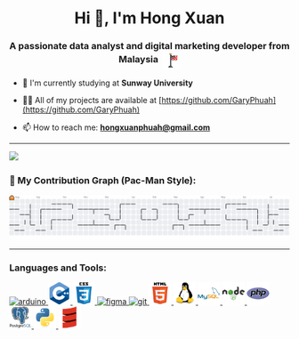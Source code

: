 <h1 align="center">Hi 👋, I'm Hong Xuan</h1>
<h3 align="center">
  A passionate data analyst and digital marketing developer from Malaysia
  <img src="https://raw.githubusercontent.com/GaryPhuah/GaryPhuah/main/MalaysiaPixelFlag.png"
       alt="Malaysia Flag"
       height="32"
       style="image-rendering: pixelated; vertical-align: middle; margin-left: 4px;" />
</h3>


- 🏫 I'm currently studying at **Sunway University**

- 👨‍💻 All of my projects are available at [https://github.com/GaryPhuah](https://github.com/GaryPhuah)

- 📫 How to reach me: **hongxuanphuah@gmail.com**
---


[![](https://pixel-profile.vercel.app/api/github-stats?username=GaryPhuah&theme=road_trip&pixelate_avatar=false)](https://github.com/GaryPhuah)


<h3 align="left">👾 My Contribution Graph (Pac-Man Style):</h3>

<picture>
  <source media="(prefers-color-scheme: dark)" srcset="https://raw.githubusercontent.com/GaryPhuah/GaryPhuah/output/pacman-contribution-graph-dark.svg">
  <source media="(prefers-color-scheme: light)" srcset="https://raw.githubusercontent.com/GaryPhuah/GaryPhuah/output/pacman-contribution-graph.svg">
  <img alt="Pac-Man contribution graph" src="https://raw.githubusercontent.com/GaryPhuah/GaryPhuah/output/pacman-contribution-graph.svg">
</picture>

---

<h3 align="left">Languages and Tools:</h3>
<p align="left"> <a href="https://www.arduino.cc/" target="_blank" rel="noreferrer"> <img src="https://cdn.worldvectorlogo.com/logos/arduino-1.svg" alt="arduino" width="40" height="40"/> </a> <a href="https://www.w3schools.com/cpp/" target="_blank" rel="noreferrer"> <img src="https://raw.githubusercontent.com/devicons/devicon/master/icons/cplusplus/cplusplus-original.svg" alt="cplusplus" width="40" height="40"/> </a> <a href="https://www.w3schools.com/css/" target="_blank" rel="noreferrer"> <img src="https://raw.githubusercontent.com/devicons/devicon/master/icons/css3/css3-original-wordmark.svg" alt="css3" width="40" height="40"/> </a> <a href="https://www.figma.com/" target="_blank" rel="noreferrer"> <img src="https://www.vectorlogo.zone/logos/figma/figma-icon.svg" alt="figma" width="40" height="40"/> </a> <a href="https://git-scm.com/" target="_blank" rel="noreferrer"> <img src="https://www.vectorlogo.zone/logos/git-scm/git-scm-icon.svg" alt="git" width="40" height="40"/> </a> <a href="https://www.w3.org/html/" target="_blank" rel="noreferrer"> <img src="https://raw.githubusercontent.com/devicons/devicon/master/icons/html5/html5-original-wordmark.svg" alt="html5" width="40" height="40"/> </a> <a href="https://www.linux.org/" target="_blank" rel="noreferrer"> <img src="https://raw.githubusercontent.com/devicons/devicon/master/icons/linux/linux-original.svg" alt="linux" width="40" height="40"/> </a> <a href="https://www.mysql.com/" target="_blank" rel="noreferrer"> <img src="https://raw.githubusercontent.com/devicons/devicon/master/icons/mysql/mysql-original-wordmark.svg" alt="mysql" width="40" height="40"/> </a> <a href="https://nodejs.org" target="_blank" rel="noreferrer"> <img src="https://raw.githubusercontent.com/devicons/devicon/master/icons/nodejs/nodejs-original-wordmark.svg" alt="nodejs" width="40" height="40"/> </a> <a href="https://www.php.net" target="_blank" rel="noreferrer"> <img src="https://raw.githubusercontent.com/devicons/devicon/master/icons/php/php-original.svg" alt="php" width="40" height="40"/> </a> <a href="https://www.postgresql.org" target="_blank" rel="noreferrer"> <img src="https://raw.githubusercontent.com/devicons/devicon/master/icons/postgresql/postgresql-original-wordmark.svg" alt="postgresql" width="40" height="40"/> </a> <a href="https://www.python.org" target="_blank" rel="noreferrer"> <img src="https://raw.githubusercontent.com/devicons/devicon/master/icons/python/python-original.svg" alt="python" width="40" height="40"/> </a> <a href="https://www.scala-lang.org" target="_blank" rel="noreferrer"> <img src="https://raw.githubusercontent.com/devicons/devicon/master/icons/scala/scala-original.svg" alt="scala" width="40" height="40"/> </a> </p>
